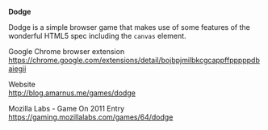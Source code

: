 <strong>Dodge</strong>

Dodge is a simple browser game that makes use of some features of the wonderful HTML5 spec including the <code>canvas</code> element.

Google Chrome browser extension<br/>
<a href="https://chrome.google.com/extensions/detail/bojbpjmilbkcgcappffpppppdbaiegii" target="_blank">https://chrome.google.com/extensions/detail/bojbpjmilbkcgcappffpppppdbaiegii</a>

Website<br/>
<a href="http://blog.amarnus.me/games/dodge" target="_blank">http://blog.amarnus.me/games/dodge</a>

Mozilla Labs - Game On 2011 Entry<br/>
<a href="https://gaming.mozillalabs.com/games/64/dodge" target="_blank">https://gaming.mozillalabs.com/games/64/dodge</a>